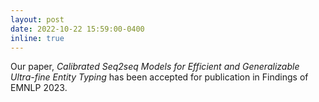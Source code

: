 ```yaml
---
layout: post
date: 2022-10-22 15:59:00-0400
inline: true
---
```

Our paper, _Calibrated Seq2seq Models for Efficient and Generalizable Ultra-fine Entity Typing_ has been accepted for publication in Findings of EMNLP 2023.